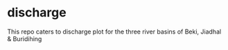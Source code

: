 # discharge
This repo caters to discharge plot for the three river basins of Beki, Jiadhal &amp; Buridihing
